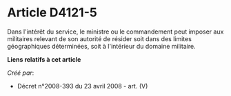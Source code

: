 # Article D4121-5

Dans l'intérêt du service, le ministre ou le commandement peut imposer aux militaires relevant de son autorité de résider
soit dans des limites géographiques déterminées, soit à l'intérieur du domaine militaire.

**Liens relatifs à cet article**

_Créé par_:

  - Décret n°2008-393 du 23 avril 2008 - art. (V)

